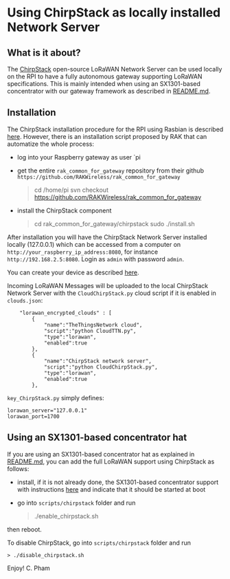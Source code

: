 Using ChirpStack as locally installed Network Server
====================================================

What is it about?
-----------------

The [ChirpStack](https://www.chirpstack.io/) open-source LoRaWAN Network Server can be used locally on the RPI to have a fully autonomous gateway supporting LoRaWAN specifications. This is mainly intended when using an SX1301-based concentrator with our gateway framework as described in [README.md](https://github.com/CongducPham/LowCostLoRaGw/blob/master/gw_full_latest/scripts/rak2245-rak831/README.md).

Installation
------------

The ChirpStack installation procedure for the RPI using Rasbian is described [here](https://www.chirpstack.io/guides/debian-ubuntu/). However, there is an installation script proposed by RAK that can automatize the whole process:

- log into your Raspberry gateway as user `pi
- get the entire `rak_common_for_gateway` repository from their github `https://github.com/RAKWireless/rak_common_for_gateway`

	> cd /home/pi
	> svn checkout https://github.com/RAKWireless/rak_common_for_gateway
	
- install the ChirpStack component

	> cd rak_common_for_gateway/chirpstack
	> sudo ./install.sh
	
After installation you will have the ChirpStack Network Server installed locally (127.0.0.1) which can be accessed from a computer on `http://your_raspberry_ip_address:8080`, for instance `http://192.168.2.5:8080`. Login as `admin` with password `admin`.

You can create your device as described [here](https://www.chirpstack.io/application-server/use/devices/).

Incoming LoRaWAN Messages will be uploaded to the local ChirpStack Network Server with the `CloudChirpStack.py` cloud script if it is enabled in `clouds.json`:

```
	"lorawan_encrypted_clouds" : [
		{	
			"name":"TheThingsNetwork cloud",
			"script":"python CloudTTN.py",
			"type":"lorawan",			
			"enabled":true			
		},
		{	
			"name":"ChirpStack network server",
			"script":"python CloudChirpStack.py",
			"type":"lorawan",			
			"enabled":true			
		},
```

`key_ChirpStack.py` simply defines:

```
lorawan_server="127.0.0.1"
lorawan_port=1700
```

Using an SX1301-based concentrator hat
--------------------------------------

If you are using an SX1301-based concentrator hat as explained in [README.md](https://github.com/CongducPham/LowCostLoRaGw/blob/master/gw_full_latest/scripts/rak2245-rak831/README.md), you can add the full LoRaWAN support using ChirpStack as follows:

- install, if it is not already done, the SX1301-based concentrator support with instructions [here](https://github.com/CongducPham/LowCostLoRaGw/blob/master/gw_full_latest/scripts/rak2245-rak831/README.md) and indicate that it should be started at boot

- go into `scripts/chirpstack` folder and run

	> ./enable_chirpstack.sh
	
then reboot.

To disable ChirpStack, go into `scripts/chirpstack` folder and run	

	> ./disable_chirpstack.sh
	

Enjoy! C. Pham
